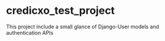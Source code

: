 # credicxo_test_project
This project include a small glance of Django-User models and authentication APIs
